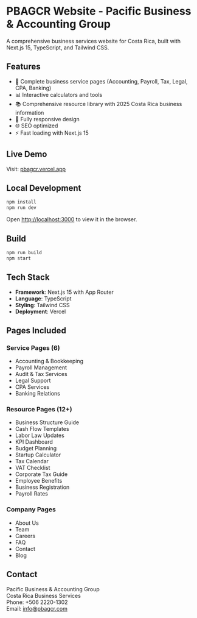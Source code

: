 # PBAGCR Website - Pacific Business & Accounting Group

A comprehensive business services website for Costa Rica, built with Next.js 15, TypeScript, and Tailwind CSS.

## Features

- 🏢 Complete business service pages (Accounting, Payroll, Tax, Legal, CPA, Banking)
- 📊 Interactive calculators and tools
- 📚 Comprehensive resource library with 2025 Costa Rica business information
- 📱 Fully responsive design
- 🌐 SEO optimized
- ⚡ Fast loading with Next.js 15

## Live Demo

Visit: [pbagcr.vercel.app](https://pbagcr.vercel.app)

## Local Development

```bash
npm install
npm run dev
```

Open [http://localhost:3000](http://localhost:3000) to view it in the browser.

## Build

```bash
npm run build
npm start
```

## Tech Stack

- **Framework**: Next.js 15 with App Router
- **Language**: TypeScript
- **Styling**: Tailwind CSS
- **Deployment**: Vercel

## Pages Included

### Service Pages (6)
- Accounting & Bookkeeping
- Payroll Management
- Audit & Tax Services
- Legal Support
- CPA Services
- Banking Relations

### Resource Pages (12+)
- Business Structure Guide
- Cash Flow Templates
- Labor Law Updates
- KPI Dashboard
- Budget Planning
- Startup Calculator
- Tax Calendar
- VAT Checklist
- Corporate Tax Guide
- Employee Benefits
- Business Registration
- Payroll Rates

### Company Pages
- About Us
- Team
- Careers
- FAQ
- Contact
- Blog

## Contact

Pacific Business & Accounting Group  
Costa Rica Business Services  
Phone: +506 2220-1302  
Email: info@pbagcr.com
